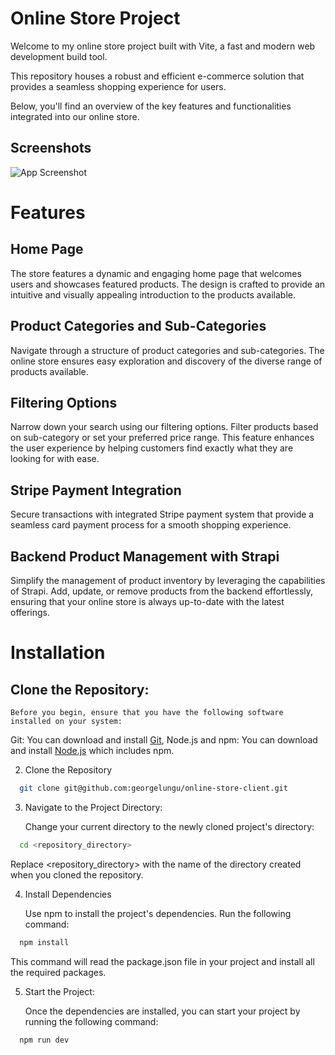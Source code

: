 # Online Store Project

Welcome to my online store project built with Vite, a fast and modern web development build tool. 

This repository houses a robust and efficient e-commerce solution that provides a seamless shopping experience for users. 

Below, you'll find an overview of the key features and functionalities integrated into our online store.

## Screenshots

![App Screenshot](https://www.imagebam.com/view/MEQZHCP)

# Features

## Home Page

The store features a dynamic and engaging home page that welcomes users and showcases featured products. The design is crafted to provide an intuitive and visually appealing introduction to the products available.

## Product Categories and Sub-Categories

Navigate through a structure of product categories and sub-categories. The online store ensures easy exploration and discovery of the diverse range of products available.

##  Filtering Options

Narrow down your search using our filtering options. Filter products based on sub-category or set your preferred price range. This feature enhances the user experience by helping customers find exactly what they are looking for with ease.

## Stripe Payment Integration

 Secure transactions with integrated Stripe payment system that provide a seamless card payment process for a smooth shopping experience.

## Backend Product Management with Strapi

Simplify the management of product inventory by leveraging the capabilities of Strapi. Add, update, or remove products from the backend effortlessly, ensuring that your online store is always up-to-date with the latest offerings.

# Installation

## Clone the Repository:

    Before you begin, ensure that you have the following software installed on your system:

Git: You can download and install [Git](https://git-scm.com/), Node.js and npm: You can download and install [Node.js](https://nodejs.org/) which includes npm.

2. Clone the Repository

```bash
  git clone git@github.com:georgelungu/online-store-client.git
```

3. Navigate to the Project Directory:

    Change your current directory to the newly cloned project's directory: 
    
```bash
  cd <repository_directory>
```

Replace <repository_directory> with the name of the directory created when you cloned the repository.

4. Install Dependencies

    Use npm to install the project's dependencies. Run the following command:

```bash
  npm install
```

This command will read the package.json file in your project and install all the required packages.

5. Start the Project:

    Once the dependencies are installed, you can start your project by running the following command:

```bash
  npm run dev
```
